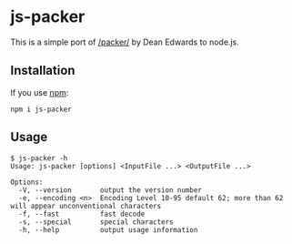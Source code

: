 # js-packer

This is a simple port of [/packer/](http://dean.edwards.name/packer/) by Dean Edwards to node.js.

## Installation

If you use [npm](https://github.com/isaacs/npm):

    npm i js-packer


## Usage


    $ js-packer -h
    Usage: js-packer [options] <InputFile ...> <OutputFile ...>
    
    Options:
      -V, --version       output the version number
      -e, --encoding <n>  Encoding Level 10-95 default 62; more than 62 will appear unconventional characters
      -f, --fast          fast decode
      -s, --special       special characters
      -h, --help          output usage information